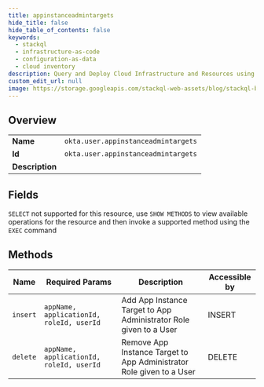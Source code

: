 ```yaml
---
title: appinstanceadmintargets
hide_title: false
hide_table_of_contents: false
keywords:
  - stackql
  - infrastructure-as-code
  - configuration-as-data
  - cloud inventory
description: Query and Deploy Cloud Infrastructure and Resources using SQL
custom_edit_url: null
image: https://storage.googleapis.com/stackql-web-assets/blog/stackql-blog-post-featured-image.png
---
```

  
    

## Overview
<table><tbody>
<tr><td><b>Name</b></td><td><code>okta.user.appinstanceadmintargets</code></td></tr>
<tr><td><b>Id</b></td><td><code>okta.user.appinstanceadmintargets</code></td></tr>
<tr><td><b>Description</b></td><td></td></tr>
</tbody></table>

## Fields
`SELECT` not supported for this resource, use `SHOW METHODS` to view available operations for the resource and then invoke a supported method using the `EXEC` command  
## Methods
| Name | Required Params | Description | Accessible by |
| ---- | --------------- | ----------- | ------------- |
| `insert` | `appName, applicationId, roleId, userId` | Add App Instance Target to App Administrator Role given to a User | INSERT |
| `delete` | `appName, applicationId, roleId, userId` | Remove App Instance Target to App Administrator Role given to a User | DELETE |
